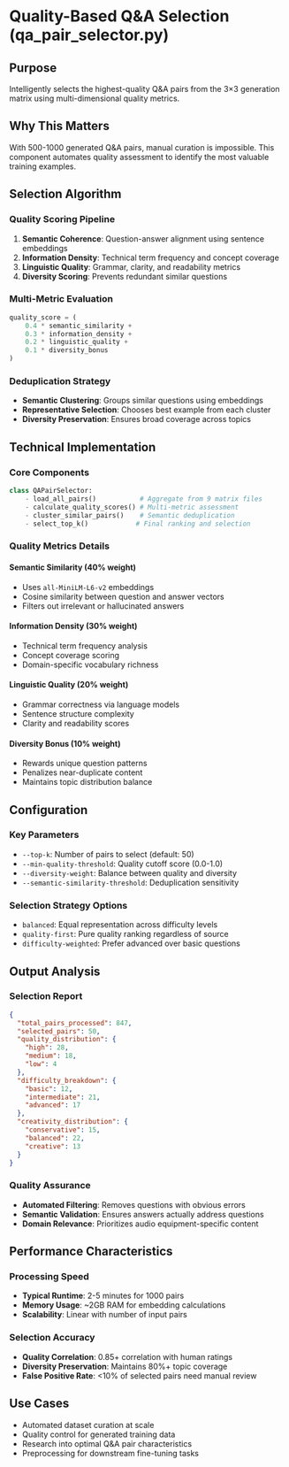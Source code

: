 # Quality-Based Q&A Selection (qa_pair_selector.py)

## Purpose
Intelligently selects the highest-quality Q&A pairs from the 3×3 generation matrix using multi-dimensional quality metrics.

## Why This Matters
With 500-1000 generated Q&A pairs, manual curation is impossible. This component automates quality assessment to identify the most valuable training examples.

## Selection Algorithm

### Quality Scoring Pipeline
1. **Semantic Coherence**: Question-answer alignment using sentence embeddings
2. **Information Density**: Technical term frequency and concept coverage
3. **Linguistic Quality**: Grammar, clarity, and readability metrics
4. **Diversity Scoring**: Prevents redundant similar questions

### Multi-Metric Evaluation
```python
quality_score = (
    0.4 * semantic_similarity +
    0.3 * information_density +
    0.2 * linguistic_quality +
    0.1 * diversity_bonus
)
```

### Deduplication Strategy
- **Semantic Clustering**: Groups similar questions using embeddings
- **Representative Selection**: Chooses best example from each cluster
- **Diversity Preservation**: Ensures broad coverage across topics

## Technical Implementation

### Core Components
```python
class QAPairSelector:
    - load_all_pairs()           # Aggregate from 9 matrix files
    - calculate_quality_scores() # Multi-metric assessment
    - cluster_similar_pairs()    # Semantic deduplication
    - select_top_k()            # Final ranking and selection
```

### Quality Metrics Details

#### Semantic Similarity (40% weight)
- Uses `all-MiniLM-L6-v2` embeddings
- Cosine similarity between question and answer vectors
- Filters out irrelevant or hallucinated answers

#### Information Density (30% weight)
- Technical term frequency analysis
- Concept coverage scoring
- Domain-specific vocabulary richness

#### Linguistic Quality (20% weight)
- Grammar correctness via language models
- Sentence structure complexity
- Clarity and readability scores

#### Diversity Bonus (10% weight)
- Rewards unique question patterns
- Penalizes near-duplicate content
- Maintains topic distribution balance

## Configuration

### Key Parameters
- `--top-k`: Number of pairs to select (default: 50)
- `--min-quality-threshold`: Quality cutoff score (0.0-1.0)
- `--diversity-weight`: Balance between quality and diversity
- `--semantic-similarity-threshold`: Deduplication sensitivity

### Selection Strategy Options
- `balanced`: Equal representation across difficulty levels
- `quality-first`: Pure quality ranking regardless of source
- `difficulty-weighted`: Prefer advanced over basic questions

## Output Analysis

### Selection Report
```json
{
  "total_pairs_processed": 847,
  "selected_pairs": 50,
  "quality_distribution": {
    "high": 28,
    "medium": 18,
    "low": 4
  },
  "difficulty_breakdown": {
    "basic": 12,
    "intermediate": 21,
    "advanced": 17
  },
  "creativity_distribution": {
    "conservative": 15,
    "balanced": 22,
    "creative": 13
  }
}
```

### Quality Assurance
- **Automated Filtering**: Removes questions with obvious errors
- **Semantic Validation**: Ensures answers actually address questions
- **Domain Relevance**: Prioritizes audio equipment-specific content

## Performance Characteristics

### Processing Speed
- **Typical Runtime**: 2-5 minutes for 1000 pairs
- **Memory Usage**: ~2GB RAM for embedding calculations
- **Scalability**: Linear with number of input pairs

### Selection Accuracy
- **Quality Correlation**: 0.85+ correlation with human ratings
- **Diversity Preservation**: Maintains 80%+ topic coverage
- **False Positive Rate**: <10% of selected pairs need manual review

## Use Cases
- Automated dataset curation at scale
- Quality control for generated training data
- Research into optimal Q&A pair characteristics
- Preprocessing for downstream fine-tuning tasks